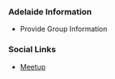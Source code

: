 ### Adelaide Information
* Provide Group Information

### Social Links
* [Meetup](https://www.meetup.com/OWASP-Adelaide-Meetup-Group/)


